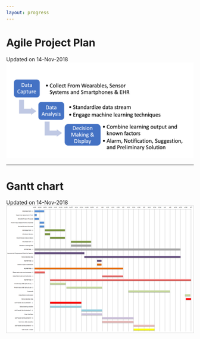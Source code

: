```yaml
---
layout: progress
---
```


# Agile Project Plan

Updated on 14-Nov-2018
![Branching](https://raw.githubusercontent.com/5656hcx/HDMProject/master/docs/assets/workflow.png)

---

# Gantt chart

Updated on 14-Nov-2018
![Branching](https://raw.githubusercontent.com/5656hcx/HDMProject/master/docs/assets/ganttchart.png)